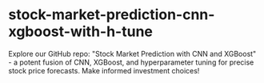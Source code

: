 # stock-market-prediction-cnn-xgboost-with-h-tune
 Explore our GitHub repo: "Stock Market Prediction with CNN and XGBoost" - a potent fusion of CNN, XGBoost, and hyperparameter tuning for precise stock price forecasts. Make informed investment choices!
